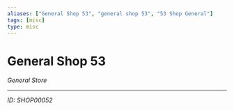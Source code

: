 ```yaml
---
aliases: ["General Shop 53", "general shop 53", "53 Shop General"]
tags: [misc]
type: misc
---
```


# General Shop 53

*General Store*

---
*ID: SHOP00052*